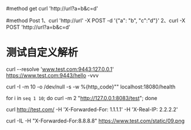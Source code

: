 #method get
curl 'http://url?a=b&c=d'

#method Post
1、curl 'http://url' -X POST -d '{"a": "b", "c":"d"}'
2、curl -X POST 'http://url?a=b&c=d'

# 测试自定义解析
curl --resolve 'www.test.com:9443:127.0.0.1' https://www.test.com:9443/hello  -vvv



curl -I -m 10 -o /dev/null -s -w %{http_code}""  localhost:18080/health

for i in `seq 1 10`; do curl -m 2 "http://127.0.0.1:8083/test"; done

curl http://test.com/ -H 'X-Forwarded-For: 1.1.1.1' -H 'X-Real-IP: 2.2.2.2'

curl -IL -H "X-Forwarded-For:8.8.8.8" https://www.test.com/static/09.png
